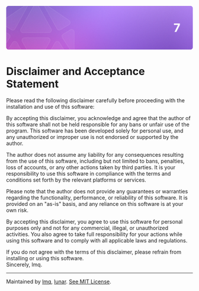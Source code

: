 <p align="center">
	<img src="https://raw.githubusercontent.com/PrismExternal/.github/main/img/banner00.png">
</p>

# Disclaimer and Acceptance Statement

Please read the following disclaimer carefully before proceeding with the installation and use of this software:

By accepting this disclaimer, you acknowledge and agree that the author of this software shall not be held responsible for any bans or unfair use of the program. This software has been developed solely for personal use, and any unauthorized or improper use is not endorsed or supported by the author.

The author does not assume any liability for any consequences resulting from the use of this software, including but not limited to bans, penalties, loss of accounts, or any other actions taken by third parties. It is your responsibility to use this software in compliance with the terms and conditions set forth by the relevant platforms or services.

Please note that the author does not provide any guarantees or warranties regarding the functionality, performance, or reliability of this software. It is provided on an "as-is" basis, and any reliance on this software is at your own risk.

By accepting this disclaimer, you agree to use this software for personal purposes only and not for any commercial, illegal, or unauthorized activities. You also agree to take full responsibility for your actions while using this software and to comply with all applicable laws and regulations.

If you do not agree with the terms of this disclaimer, please refrain from installing or using this software. <br>
Sincerely, lmq.

<hr>

Maintained by [lmq](https://github.com/meetox80), [lunar]().
[See MIT License](https://github.com/PrismExternal/.github/blob/main/LICENSE).

